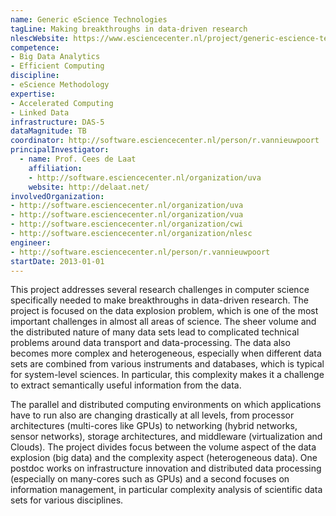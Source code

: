```yaml
---
name: Generic eScience Technologies
tagLine: Making breakthroughs in data-driven research
nlescWebsite: https://www.esciencecenter.nl/project/generic-escience-technologies
competence:
- Big Data Analytics
- Efficient Computing
discipline:
- eScience Methodology
expertise:
- Accelerated Computing
- Linked Data 
infrastructure: DAS-5
dataMagnitude: TB
coordinator: http://software.esciencecenter.nl/person/r.vannieuwpoort
principalInvestigator:
  - name: Prof. Cees de Laat
    affiliation:
    - http://software.esciencecenter.nl/organization/uva
    website: http://delaat.net/
involvedOrganization:
- http://software.esciencecenter.nl/organization/uva
- http://software.esciencecenter.nl/organization/vua
- http://software.esciencecenter.nl/organization/cwi
- http://software.esciencecenter.nl/organization/nlesc
engineer:
- http://software.esciencecenter.nl/person/r.vannieuwpoort
startDate: 2013-01-01
---
```

This project addresses several research challenges in computer science
specifically needed to make breakthroughs in data-driven research. The
project is focused on the data explosion problem, which is one of the
most important challenges in almost all areas of science. The sheer
volume and the distributed nature of many data sets lead to
complicated technical problems around data transport and
data-processing. The data also becomes more complex and heterogeneous,
especially when different data sets are combined from various
instruments and databases, which is typical for system-level
sciences. In particular, this complexity makes it a challenge to
extract semantically useful information from the data.

The parallel and distributed computing environments on which
applications have to run also are changing drastically at all levels,
from processor architectures (multi-cores like GPUs) to networking
(hybrid networks, sensor networks), storage architectures, and
middleware (virtualization and Clouds). The project divides focus
between the volume aspect of the data explosion (big data) and the
complexity aspect (heterogeneous data). One postdoc works on
infrastructure innovation and distributed data processing (especially
on many-cores such as GPUs) and a second focuses on information
management, in particular complexity analysis of scientific data sets
for various disciplines.
